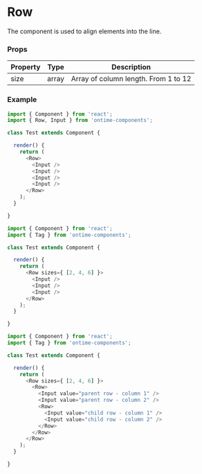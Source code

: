 <h1>Row</h1>

The component is used to align elements into the line.

<h3>Props</h3>

| Property         | Type  | Description                          |
| ---------------- | ----- | ------------------------------------ |
| size             | array | Array of column length. From 1 to 12 |

<h3>Example</h3>

```javascript
import { Component } from 'react';
import { Row, Input } from 'ontime-components';

class Test extends Component {

  render() {
    return (
      <Row>
        <Input />
        <Input />
        <Input />
        <Input />
      </Row>
    );
  }

}
```

```javascript
import { Component } from 'react';
import { Tag } from 'ontime-components';

class Test extends Component {

  render() {
    return (
      <Row sizes={ [2, 4, 6] }>
        <Input />
        <Input />
        <Input />
      </Row>
    );
  }

}
```

```javascript
import { Component } from 'react';
import { Tag } from 'ontime-components';

class Test extends Component {

  render() {
    return (
      <Row sizes={ [2, 4, 6] }>
        <Row>
          <Input value="parent row - column 1" />
          <Input value="parent row - column 2" />
          <Row>
            <Input value="child row - column 1" />
            <Input value="child row - column 2" />
          </Row>
        </Row>
      </Row>
    );
  }

}
```